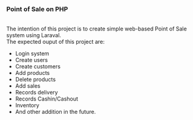 <h3><b> Point of Sale on PHP </b></h3> <br>
The intention of this project is to create simple web-based Point of Sale system using Laraval.<br> The expected ouput of this project are: <br>
<ul> 
    <li> Login system   </li>
    <li> Create users   </li>
    <li> Create customers   </li>
    <li> Add products   </li>
    <li> Delete products   </li>
    <li> Add sales   </li>
    <li> Records delivery   </li>
    <li> Records Cashin/Cashout   </li>
    <li> Inventory </li>
    <li> And other addition in the future.   </li>
</ul>











